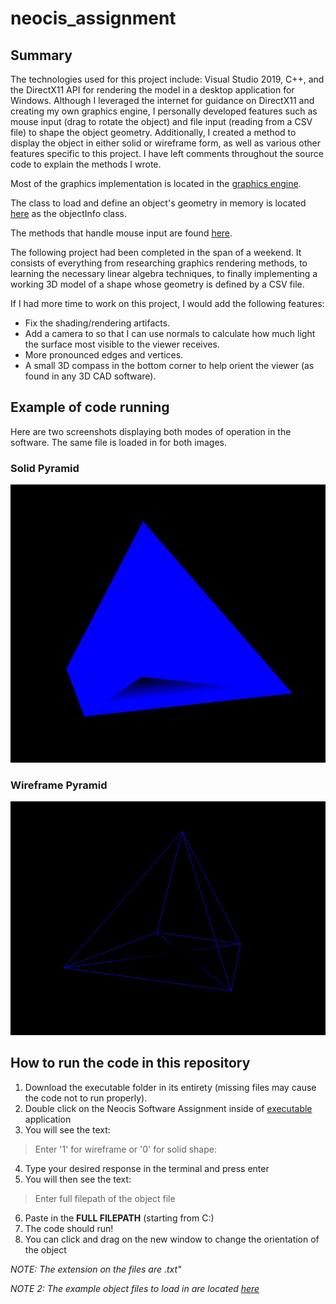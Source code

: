 # neocis_assignment

## Summary

The technologies used for this project include: Visual Studio 2019, C++, and the DirectX11 API for rendering the model in a desktop application for Windows. Although I leveraged the internet for guidance on DirectX11 and creating my own graphics engine, I personally developed features such as mouse input (drag to rotate the object) and file input (reading from a CSV file) to shape the object geometry. Additionally, I created a method to display the object in either solid or wireframe form, as well as various other features specific to this project. I have left comments throughout the source code to explain the methods I wrote.

Most of the graphics implementation is located in the [graphics engine](/source_code/GraphicsEngine.cpp).

The class to load and define an object's geometry in memory is located [here](/source_code/AppWindow.cpp) as the objectInfo class.

The methods that handle mouse input are found [here](/source_code/InputSystem.cpp).

The following project had been completed in the span of a weekend. It consists of everything from researching graphics rendering methods, to learning the necessary linear algebra techniques, to finally implementing a working 3D model of a shape whose geometry is defined by a CSV file.  


If I had more time to work on this project, I would add the following features:
- Fix the shading/rendering artifacts.
- Add a camera to so that I can use normals to calculate how much light the surface most visible to the viewer receives.
- More pronounced edges and vertices.
- A small 3D compass in the bottom corner to help orient the viewer (as found in any 3D CAD software).


## Example of code running

Here are two screenshots displaying both modes of operation in the software. The same file is loaded in for both images.

### Solid Pyramid
![here is an image](/images/solid_pyramid.JPG)

### Wireframe Pyramid
![here is the other image](/images/Wireframe_pyramid.JPG)

## How to run the code in this repository

1. Download the executable folder in its entirety (missing files may cause the code not to run properly).
2. Double click on the Neocis Software Assignment inside of [executable](/executable) application
3. You will see the text: 
> Enter '1' for wireframe or '0' for solid shape:
4. Type your desired response in the terminal and press enter
5. You will then see the text:
> Enter full filepath of the object file
6. Paste in the **FULL FILEPATH** (starting from C:)
7. The code should run!
8. You can click and drag on the new window to change the orientation of the object

*NOTE: The extension on the files are .txt"*

*NOTE 2: The example object files to load in are located [here](/executable/example_object_files)*

